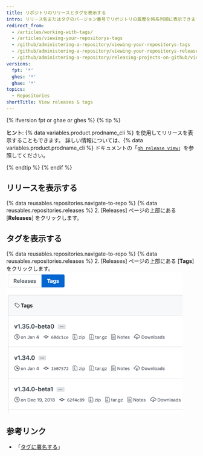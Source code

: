```yaml
---
title: リポジトリのリリースとタグを表示する
intro: リリース名またはタグのバージョン番号でリポジトリの履歴を時系列順に表示できます。
redirect_from:
  - /articles/working-with-tags/
  - /articles/viewing-your-repositorys-tags
  - /github/administering-a-repository/viewing-your-repositorys-tags
  - /github/administering-a-repository/viewing-your-repositorys-releases-and-tags
  - /github/administering-a-repository/releasing-projects-on-github/viewing-your-repositorys-releases-and-tags
versions:
  fpt: '*'
  ghes: '*'
  ghae: '*'
topics:
  - Repositories
shortTitle: View releases & tags
---
```


{% ifversion fpt or ghae or ghes %}
{% tip %}

**ヒント**: {% data variables.product.prodname_cli %} を使用してリリースを表示することもできます。 詳しい情報については、{% data variables.product.prodname_cli %} ドキュメントの「[`gh release view`](https://cli.github.com/manual/gh_release_view)」を参照してください。

{% endtip %}
{% endif %}

## リリースを表示する

{% data reusables.repositories.navigate-to-repo %}
{% data reusables.repositories.releases %}
2. [Releases] ページの上部にある [**Releases**] をクリックします。

## タグを表示する

{% data reusables.repositories.navigate-to-repo %}
{% data reusables.repositories.releases %}
2. [Releases] ページの上部にある [**Tags**] をクリックします。 ![[Tags] ページ](/assets/images/help/releases/tags-list.png)

## 参考リンク

- 「[タグに署名する](/articles/signing-tags)」
